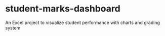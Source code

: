 # student-marks-dashboard
An Excel project to visualize student performance with charts and grading system
